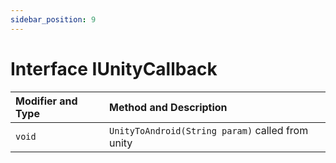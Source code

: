 ```yaml
---
sidebar_position: 9
---
```


# Interface IUnityCallback 

| Modifier and Type | Method and Description                           |
| :---------------- | :----------------------------------------------- |
| `void`            | `UnityToAndroid(String param)` called from unity |
